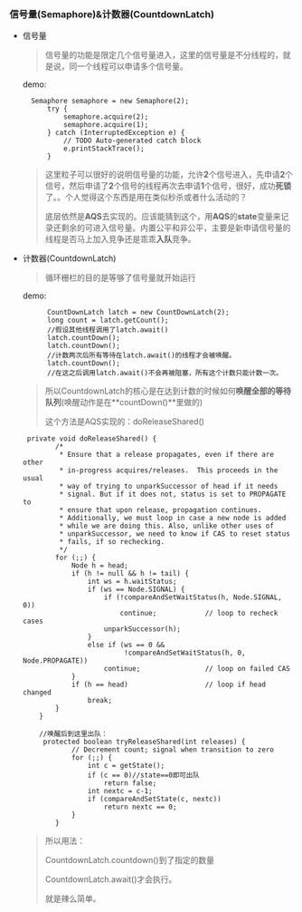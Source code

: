 ### 信号量(Semaphore)&计数器(CountdownLatch)

- 信号量

  > 信号量的功能是限定几个信号量进入，这里的信号量是不分线程的，就是说，同一个线程可以申请多个信号量。

  demo:

  ```
  	Semaphore semaphore = new Semaphore(2);
  		try {
  			semaphore.acquire(2);
  			semaphore.acquire(1);
  		} catch (InterruptedException e) {
  			// TODO Auto-generated catch block
  			e.printStackTrace();
  		}
  ```

  > 这里粒子可以很好的说明信号量的功能，允许**2**个信号进入，先申请**2**个信号，然后申请了**2**个信号的线程再次去申请**1**个信号，很好，成功**死锁**了。。个人觉得这个东西是用在类似秒杀或者什么活动的？
  >
  > 底层依然是**AQS**去实现的。应该能猜到这个，用**AQS**的**state**变量来记录还剩余的可进入信号量。内置公平和非公平，主要是新申请信号量的线程是否马上加入竞争还是乖乖**入队**竞争。



- 计数器(CountdownLatch)

  > 循环栅栏的目的是等够了信号量就开始运行

  demo:

  ```
  		CountDownLatch latch = new CountDownLatch(2);
  		long count = latch.getCount();
  		//假设其他线程调用了latch.await()
  		latch.countDown();
  		latch.countDown();
  		//计数两次后所有等待在latch.await()的线程才会被唤醒。
  		latch.countDown();
  		//在这之后调用latch.await()不会再被阻塞，所有这个计数只能计数一次。
  ```

  > 所以CountdownLatch的核心是在达到计数的时候如何**唤醒全部的等待队列**(唤醒动作是在**countDown()**里做的)
  >
  > 这个方法是AQS实现的：doReleaseShared()

  ```
   private void doReleaseShared() {
          /*
           * Ensure that a release propagates, even if there are other
           * in-progress acquires/releases.  This proceeds in the usual
           * way of trying to unparkSuccessor of head if it needs
           * signal. But if it does not, status is set to PROPAGATE to
           * ensure that upon release, propagation continues.
           * Additionally, we must loop in case a new node is added
           * while we are doing this. Also, unlike other uses of
           * unparkSuccessor, we need to know if CAS to reset status
           * fails, if so rechecking.
           */
          for (;;) {
              Node h = head;
              if (h != null && h != tail) {
                  int ws = h.waitStatus;
                  if (ws == Node.SIGNAL) {
                      if (!compareAndSetWaitStatus(h, Node.SIGNAL, 0))
                          continue;            // loop to recheck cases
                      unparkSuccessor(h);
                  }
                  else if (ws == 0 &&
                           !compareAndSetWaitStatus(h, 0, Node.PROPAGATE))
                      continue;                // loop on failed CAS
              }
              if (h == head)                   // loop if head changed
                  break;
          }
      }
      
      //唤醒后到这里出队：
       protected boolean tryReleaseShared(int releases) {
              // Decrement count; signal when transition to zero
              for (;;) {
                  int c = getState();
                  if (c == 0)//state==0即可出队
                      return false;
                  int nextc = c-1;
                  if (compareAndSetState(c, nextc))
                      return nextc == 0;
              }
          }
  ```

  > 所以用法：
  >
  > CountdownLatch.countdown()到了指定的数量
  >
  > CountdownLatch.await()才会执行。
  >
  > 就是辣么简单。